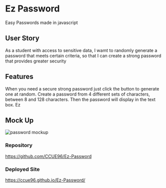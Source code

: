 # Ez Password
Easy Passwords made in javascript

## User Story
As a student with access to sensitive data,
I wamt to randomly generate a password that meets certain criteria,
so that I can create a strong password that provides greater security

## Features

When you need a secure strong password
just click the button to generate one at random.
Create a password from 4 different sets of characters,
between 8 and 128 characters.
Then the password will display in the text box.
Ez

## Mock Up 
![password mockup](https://github.com/CCUE96/Ez-Password/assets/159393541/f17d117b-ab5f-42f4-b58e-8a441bc0551f)

### Repository
https://github.com/CCUE96/Ez-Password 
### Deployed Site
https://ccue96.github.io/Ez-Password/
